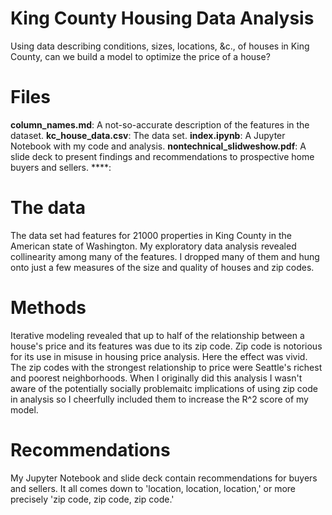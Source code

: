 # King County Housing Data Analysis

Using data describing conditions, sizes, locations, &c., of houses in King County, can we build a model to optimize the price of a house?

# Files
**column_names.md**: A not-so-accurate description of the features in the dataset.
**kc_house_data.csv**: The data set.
**index.ipynb**: A Jupyter Notebook with my code and analysis.
**nontechnical_slidweshow.pdf**: A slide deck to present findings and recommendations to prospective home buyers and sellers.
****:

# The data
The data set had features for 21000 properties in King County in the American state of Washington. My exploratory data analysis revealed collinearity among many of the features. I dropped many of them and hung onto just a few measures of the size and quality of houses and zip codes. 

# Methods
Iterative modeling revealed that up to half of the relationship between a house's price and its features was due to its zip code. Zip code is notorious for its use in misuse in housing price analysis. Here the effect was vivid. The zip codes with the strongest relationship to price were Seattle's richest and poorest neighborhoods. When I originally did this analysis I wasn't aware of the potentially socially problemaitc implications of using zip code in analysis so I cheerfully included them to increase the R^2 score of my model.

# Recommendations
My Jupyter Notebook and slide deck contain recommendations for buyers and sellers. It all comes down to 'location, location, location,' or more precisely 'zip code, zip code, zip code.'